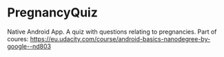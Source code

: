 # PregnancyQuiz
Native Android App. A quiz with questions relating to pregnancies. 
Part of coures: https://eu.udacity.com/course/android-basics-nanodegree-by-google--nd803
